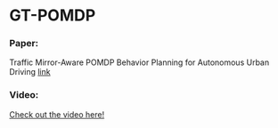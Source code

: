 # GT-POMDP

### Paper:
Traffic Mirror-Aware POMDP Behavior Planning for Autonomous Urban Driving [link](https://mediatum.ub.tum.de/doc/1688107/ol98g693vpezqaj32a09t8xlw.Traffic_Mirror-Aware_POMDP_Behavior_Planning_for_Autonomous_Urban_Driving.pdf)

### Video:
[Check out the video here!](https://youtu.be/eC5Ykd9ElO8)
